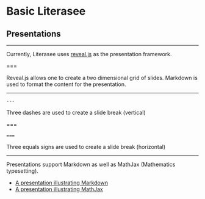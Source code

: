 # Basic Literasee
## Presentations

---

Currently, Literasee uses [reveal.js](http://lab.hakim.se/reveal-js/#/) as the presentation framework.

===

Reveal.js allows one to create a two dimensional grid of slides. Markdown is used to format the content for the presentation.

---

```
---
```

Three dashes are used to create a slide break (vertical)

===

```
===
```

Three equals signs are used to create a slide break (horizontal)


---

Presentations support Markdown as well as MathJax (Mathematics typesetting).

- [A presentation illustrating Markdown](https://view.literasee.io/literasee/Basic_Literasee--Markdown/presentation/#/)
- [A presentation illustrating MathJax](https://view.literasee.io/literasee/Basic_Literasee_Mathematics/presentation/#/)
